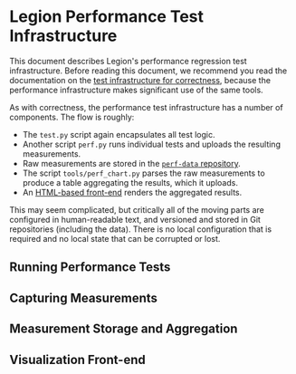 # Legion Performance Test Infrastructure

This document describes Legion's performance regression test
infrastructure. Before reading this document, we recommend you read
the documentation on the [test infrastructure for
correctness](README.test.md), because the performance infrastructure
makes significant use of the same tools.

As with correctness, the performance test infrastructure has a number
of components. The flow is roughly:

  * The `test.py` script again encapsulates all test logic.
  * Another script `perf.py` runs individual tests and uploads the
    resulting measurements.
  * Raw measurements are stored in the
    [`perf-data` repository](https://github.com/StanfordLegion/perf-data).
  * The script `tools/perf_chart.py` parses the raw measurements to
    produce a table aggregating the results, which it uploads.
  * An [HTML-based front-end](https://stanfordlegion.github.io/perf-frontend/perf_chart.html)
    renders the aggregated results.

This may seem complicated, but critically all of the moving parts are
configured in human-readable text, and versioned and stored in Git
repositories (including the data). There is no local configuration
that is required and no local state that can be corrupted or
lost.

## Running Performance Tests

## Capturing Measurements

## Measurement Storage and Aggregation

## Visualization Front-end
